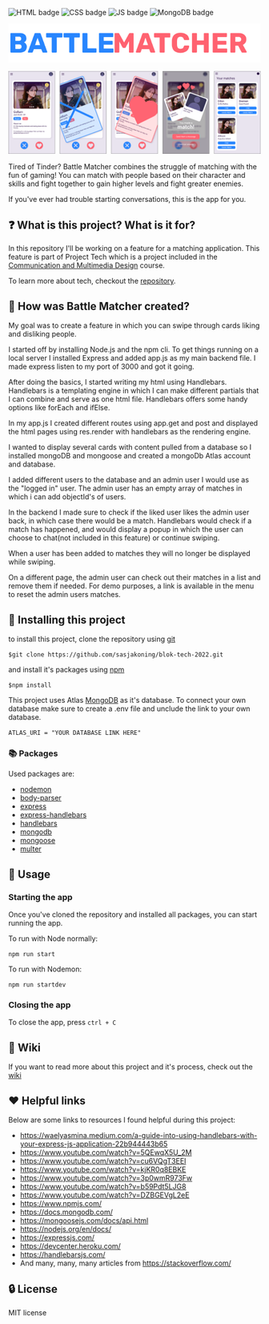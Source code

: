
![HTML badge](https://img.shields.io/badge/HTML5-E34F26?style=for-the-badge&logo=html5&logoColor=white) ![CSS badge](https://img.shields.io/badge/CSS3-1572B6?style=for-the-badge&logo=css3&logoColor=white) ![JS badge](https://img.shields.io/badge/JavaScript-323330?style=for-the-badge&logo=javascript&logoColor=F7DF1E) ![MongoDB badge](https://img.shields.io/badge/MongoDB-4EA94B?style=for-the-badge&logo=mongodb&logoColor=white)

![Battle Matcher logo](./public/images/battlematcher.png)

![Mockup of app](./public/images/mockup.png)

Tired of Tinder? Battle Matcher combines the struggle of matching with the fun of gaming! You can match with people based on their character and skills and fight together to gain higher levels and fight greater enemies.

If you've ever had trouble starting conversations, this is the app for you.

## :question: What is this project? What is it for?
In this repository I'll be working on a feature for a matching application. This feature is part of Project Tech which is a project included in the [Communication and Multimedia Design](https://www.hva.nl/opleiding/communication-and-multimedia-design/communication-and-multimedia-design.html) course.

To learn more about tech, checkout the [repository](https://github.com/cmda-bt/pt-course-21-22).

## :hammer: How was Battle Matcher created?
My goal was to create a feature in which you can swipe through cards liking and disliking people.

I started off by installing Node.js and the npm cli. To get things running on a local server I installed Express and added app.js as my main backend file. I made express listen to my port of 3000 and got it going. 

After doing the basics, I started writing my html using Handlebars. Handlebars is a templating engine in which I can make different partials that I can combine and serve as one html file. Handlebars offers some handy options like forEach and ifElse.

In my app.js I created different routes using app.get and post and displayed the html pages using res.render with handlebars as the rendering engine.

I wanted to display several cards with content pulled from a database so I installed mongoDB and mongoose and created a mongoDb Atlas account and database. 

I added different users to the database and an admin user I would use as the "logged in" user. The admin user has an empty array of matches in which i can add objectId's of users.

In the backend I made sure to check if the liked user likes the admin user back, in which case there would be a match. Handlebars would check if a match has happened, and would display a popup in which the user can choose to chat(not included in this feature) or continue swiping.

When a user has been added to matches they will no longer be displayed while swiping.

On a different page, the admin user can check out their matches in a list and remove them if needed. For demo purposes, a link is available in the menu to reset the admin users matches.

## :green_book: Installing this project

to install this project, clone the repository using [git](https://git-scm.com/)

```
$git clone https://github.com/sasjakoning/blok-tech-2022.git
```

and install it's packages using [npm](https://www.npmjs.com/)

```
$npm install
```

This project uses Atlas [MongoDB](https://www.mongodb.com/) as it's database. To connect your own database make sure to create a .env file and unclude the link to your own database.

```
ATLAS_URI = "YOUR DATABASE LINK HERE"
```

### :books: Packages

Used packages are: 

- [nodemon](https://www.npmjs.com/package/nodemon)
- [body-parser](https://www.npmjs.com/package/body-parser)
- [express](https://www.npmjs.com/package/express)
- [express-handlebars](https://www.npmjs.com/package/express-handlebars)
- [handlebars](https://www.npmjs.com/package/handlebars)
- [mongodb](https://www.npmjs.com/package/mongodb)
- [mongoose](https://www.npmjs.com/package/mongoose)
- [multer](https://www.npmjs.com/package/multer)

## :memo: Usage

### Starting the app
Once you've cloned the repository and installed all packages, you can start running the app.

To run with Node normally:
```
npm run start
```

To run with Nodemon:
```
npm run startdev
```

### Closing the app
To close the app, press `ctrl + C`

## :blue_book: Wiki
If you want to read more about this project and it's process, check out the [wiki](https://github.com/sasjakoning/blok-tech-2022/wiki)

## :heart: Helpful links
Below are some links to resources I found helpful during this project:

- https://waelyasmina.medium.com/a-guide-into-using-handlebars-with-your-express-js-application-22b944443b65
- https://www.youtube.com/watch?v=5QEwqX5U_2M
- https://www.youtube.com/watch?v=cu6VQgT3EEI
- https://www.youtube.com/watch?v=kjKR0q8EBKE
- https://www.youtube.com/watch?v=3p0wmR973Fw
- https://www.youtube.com/watch?v=b59Pdt5LJG8
- https://www.youtube.com/watch?v=DZBGEVgL2eE
- https://www.npmjs.com/
- https://docs.mongodb.com/
- https://mongoosejs.com/docs/api.html
- https://nodejs.org/en/docs/
- https://expressjs.com/
- https://devcenter.heroku.com/
- https://handlebarsjs.com/
- And many, many, many articles from https://stackoverflow.com/

## :lock: License
MIT license